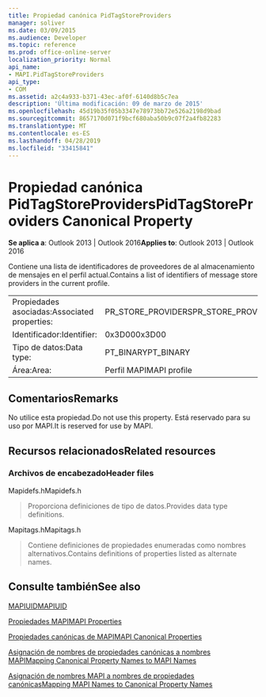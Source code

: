 ```yaml
---
title: Propiedad canónica PidTagStoreProviders
manager: soliver
ms.date: 03/09/2015
ms.audience: Developer
ms.topic: reference
ms.prod: office-online-server
localization_priority: Normal
api_name:
- MAPI.PidTagStoreProviders
api_type:
- COM
ms.assetid: a2c4a933-b371-43ec-af0f-6140d8b5c7ea
description: 'Última modificación: 09 de marzo de 2015'
ms.openlocfilehash: 45d19b35f05b3347e78973bb72e526a2198d9bad
ms.sourcegitcommit: 8657170d071f9bcf680aba50b9c07f2a4fb82283
ms.translationtype: MT
ms.contentlocale: es-ES
ms.lasthandoff: 04/28/2019
ms.locfileid: "33415841"
---
```

# <a name="pidtagstoreproviders-canonical-property"></a><span data-ttu-id="6fc4e-103">Propiedad canónica PidTagStoreProviders</span><span class="sxs-lookup"><span data-stu-id="6fc4e-103">PidTagStoreProviders Canonical Property</span></span>

  
  
<span data-ttu-id="6fc4e-104">**Se aplica a**: Outlook 2013 | Outlook 2016</span><span class="sxs-lookup"><span data-stu-id="6fc4e-104">**Applies to**: Outlook 2013 | Outlook 2016</span></span> 
  
<span data-ttu-id="6fc4e-105">Contiene una lista de identificadores de proveedores de al almacenamiento de mensajes en el perfil actual.</span><span class="sxs-lookup"><span data-stu-id="6fc4e-105">Contains a list of identifiers of message store providers in the current profile.</span></span>
  
|||
|:-----|:-----|
|<span data-ttu-id="6fc4e-106">Propiedades asociadas:</span><span class="sxs-lookup"><span data-stu-id="6fc4e-106">Associated properties:</span></span>  <br/> |<span data-ttu-id="6fc4e-107">PR_STORE_PROVIDERS</span><span class="sxs-lookup"><span data-stu-id="6fc4e-107">PR_STORE_PROVIDERS</span></span>  <br/> |
|<span data-ttu-id="6fc4e-108">Identificador:</span><span class="sxs-lookup"><span data-stu-id="6fc4e-108">Identifier:</span></span>  <br/> |<span data-ttu-id="6fc4e-109">0x3D00</span><span class="sxs-lookup"><span data-stu-id="6fc4e-109">0x3D00</span></span>  <br/> |
|<span data-ttu-id="6fc4e-110">Tipo de datos:</span><span class="sxs-lookup"><span data-stu-id="6fc4e-110">Data type:</span></span>  <br/> |<span data-ttu-id="6fc4e-111">PT_BINARY</span><span class="sxs-lookup"><span data-stu-id="6fc4e-111">PT_BINARY</span></span>  <br/> |
|<span data-ttu-id="6fc4e-112">Área:</span><span class="sxs-lookup"><span data-stu-id="6fc4e-112">Area:</span></span>  <br/> |<span data-ttu-id="6fc4e-113">Perfil MAPI</span><span class="sxs-lookup"><span data-stu-id="6fc4e-113">MAPI profile</span></span>  <br/> |
   
## <a name="remarks"></a><span data-ttu-id="6fc4e-114">Comentarios</span><span class="sxs-lookup"><span data-stu-id="6fc4e-114">Remarks</span></span>

<span data-ttu-id="6fc4e-115">No utilice esta propiedad.</span><span class="sxs-lookup"><span data-stu-id="6fc4e-115">Do not use this property.</span></span> <span data-ttu-id="6fc4e-116">Está reservado para su uso por MAPI.</span><span class="sxs-lookup"><span data-stu-id="6fc4e-116">It is reserved for use by MAPI.</span></span>
  
## <a name="related-resources"></a><span data-ttu-id="6fc4e-117">Recursos relacionados</span><span class="sxs-lookup"><span data-stu-id="6fc4e-117">Related resources</span></span>

### <a name="header-files"></a><span data-ttu-id="6fc4e-118">Archivos de encabezado</span><span class="sxs-lookup"><span data-stu-id="6fc4e-118">Header files</span></span>

<span data-ttu-id="6fc4e-119">Mapidefs.h</span><span class="sxs-lookup"><span data-stu-id="6fc4e-119">Mapidefs.h</span></span>
  
> <span data-ttu-id="6fc4e-120">Proporciona definiciones de tipo de datos.</span><span class="sxs-lookup"><span data-stu-id="6fc4e-120">Provides data type definitions.</span></span>
    
<span data-ttu-id="6fc4e-121">Mapitags.h</span><span class="sxs-lookup"><span data-stu-id="6fc4e-121">Mapitags.h</span></span>
  
> <span data-ttu-id="6fc4e-122">Contiene definiciones de propiedades enumeradas como nombres alternativos.</span><span class="sxs-lookup"><span data-stu-id="6fc4e-122">Contains definitions of properties listed as alternate names.</span></span>
    
## <a name="see-also"></a><span data-ttu-id="6fc4e-123">Consulte también</span><span class="sxs-lookup"><span data-stu-id="6fc4e-123">See also</span></span>



[<span data-ttu-id="6fc4e-124">MAPIUID</span><span class="sxs-lookup"><span data-stu-id="6fc4e-124">MAPIUID</span></span>](mapiuid.md)


[<span data-ttu-id="6fc4e-125">Propiedades MAPI</span><span class="sxs-lookup"><span data-stu-id="6fc4e-125">MAPI Properties</span></span>](mapi-properties.md)
  
[<span data-ttu-id="6fc4e-126">Propiedades canónicas de MAPI</span><span class="sxs-lookup"><span data-stu-id="6fc4e-126">MAPI Canonical Properties</span></span>](mapi-canonical-properties.md)
  
[<span data-ttu-id="6fc4e-127">Asignación de nombres de propiedades canónicas a nombres MAPI</span><span class="sxs-lookup"><span data-stu-id="6fc4e-127">Mapping Canonical Property Names to MAPI Names</span></span>](mapping-canonical-property-names-to-mapi-names.md)
  
[<span data-ttu-id="6fc4e-128">Asignación de nombres MAPI a nombres de propiedades canónicas</span><span class="sxs-lookup"><span data-stu-id="6fc4e-128">Mapping MAPI Names to Canonical Property Names</span></span>](mapping-mapi-names-to-canonical-property-names.md)


